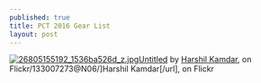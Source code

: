 ```yaml
---
published: true
title: PCT 2016 Gear List
layout: post
---
```

<script src="https://lighterpack.com/e/itu1k"></script><div id="itu1k"></div>
<p><a href="https://flic.kr/p/GQFqL9"><img src="https://farm8.staticflickr.com/7064/26805155192_1536ba526d_z.jpg" alt="26805155192_1536ba526d_z.jpg" /></a><a href="https://flic.kr/p/GQFqL9">Untitled</a> by <a href="https://www.flickr.com/photos/133007273@N06/">Harshil Kamdar</a>, on Flickr/133007273@N06/]Harshil Kamdar[/url], on Flickr</p>